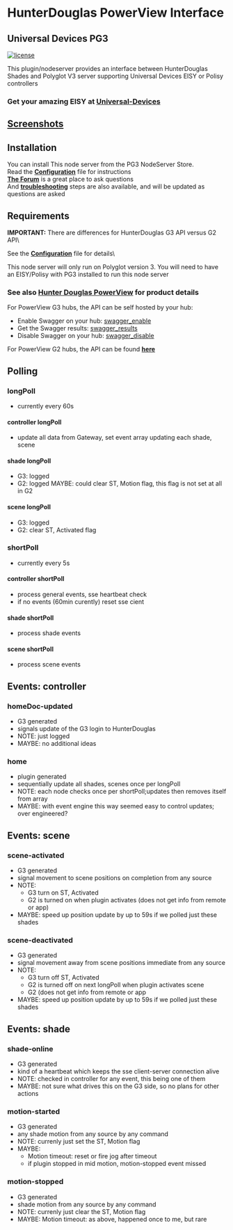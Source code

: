 # HunterDouglas PowerView Interface

## Universal Devices PG3

[![license](https://img.shields.io/github/license/mashape/apistatus.svg)][license]

This plugin/nodeserver provides an interface between HunterDouglas Shades
and Polyglot V3 server supporting Universal Devices EISY or Polisy controllers

### Get your amazing EISY at [**Universal-Devices**][udi]

## [Screenshots][screenshots]

## Installation

You can install This node server from the PG3 NodeServer Store.\
Read the [**Configuration**][configuration] file for instructions\
[**The Forum**][forum] is a great place to ask questions\
And [**troubleshooting**][troubleshoot] steps are also available,
and will be updated as questions are asked

## Requirements

**IMPORTANT:** There are differences for HunterDouglas G3 API versus G2 API\

See the [**Configuration**][configuration] file for details\

This node server will only run on Polyglot version 3. You will
need to have an EISY/Polisy with PG3 installed to run this node server

### See also [Hunter Douglas PowerView][hd_powerview] for product details

For PowerView G3 hubs, the API can be self hosted by your hub:

* Enable Swagger on your hub: [swagger_enable]
* Get the Swagger results: [swagger_results]
* Disable Swagger on your hub: [swagger_disable]

For PowerView G2 hubs, the API can be found [**here**][G2-API]

## Polling

### longPoll

* currently every 60s

#### controller longPoll

* update all data from Gateway, set event array updating each shade, scene

#### shade longPoll

* G3: logged
* G2: logged MAYBE: could clear ST, Motion flag, this flag is not set at all in G2

#### scene longPoll

* G3: logged
* G2: clear ST, Activated flag

### shortPoll

* currently every 5s

#### controller shortPoll

* process general events, sse heartbeat check
* if no events (60min curently) reset sse cient

#### shade shortPoll

* process shade events

#### scene shortPoll

* process scene events

## Events: controller

### homeDoc-updated

* G3 generated
* signals update of the G3 login to HunterDouglas
* NOTE: just logged
* MAYBE: no additional ideas

### home

* plugin generated
* sequentially update all shades, scenes once per longPoll
* NOTE: each node checks once per shortPoll;updates then removes itself from array
* MAYBE: with event engine this way seemed easy to control updates; over engineered?

## Events: scene

### scene-activated

* G3 generated
* signal movement to scene positions on completion from any source
* NOTE:
  * G3 turn on ST, Activated
  * G2 is turned on when plugin activates (does not get info from remote or app)
* MAYBE: speed up position update by up to 59s if we polled just these shades

### scene-deactivated

* G3 generated
* signal movement away from scene positions immediate from any source
* NOTE:
  * G3 turn off ST, Activated
  * G2 is turned off on next longPoll when plugin activates scene
  * G2 (does not get info from remote or app
* MAYBE: speed up position update by up to 59s if we polled just these shades

## Events: shade

### shade-online

* G3 generated
* kind of a heartbeat which keeps the sse client-server connection alive
* NOTE: checked in controller for any event, this being one of them
* MAYBE: not sure what drives this on the G3 side, so no plans for other actions

### motion-started

* G3 generated
* any shade motion from any source by any command
* NOTE: currenly just set the ST, Motion flag
* MAYBE:
  * Motion timeout: reset or fire jog after timeout
  * if plugin stopped in mid motion, motion-stopped event missed

### motion-stopped

* G3 generated
* shade motion from any source by any command
* NOTE: currenly just clear the ST, Motion flag
* MAYBE: Motion timeout: as above, happened once to me, but rare

[license]: https://github.com/sejgit/udi-hunterdouglas-pg3/blob/master/LICENSE
[udi]: https://www.universal-devices.com/hunter-douglas/
[screenshots]: https://github.com/sejgit/udi-hunterdouglas-pg3/blob/master/docs/screenshots.md
[configuration]: https://github.com/sejgit/udi-hunterdouglas-pg3/blob/master/POLYGLOT_CONFIG.md
[forum]: https://forum.universal-devices.com/forum/439-hunter-douglas/
[troubleshoot]: https://github.com/sejgit/udi-hunterdouglas-pg3/blob/master/docs/troubleshooting.md
[hd_powerview]: https://www.hunterdouglas.com/operating-systems/powerview-motorization
[swagger_enable]: http://powerview-g3.local/gateway/swagger?enable=true
[swagger_results]: http://powerview-g3.local:3002
[swagger_disable]: http://powerview-g3.local/gateway/swagger?enable=false
[G2-API]: https://github.com/sejgit/udi-hunterdouglas-pg3/blob/master/docs/PowerViewG2api.md
